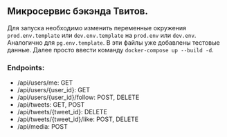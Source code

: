 ## Микросервис бэкэнда Твитов.

Для запуска необходимо изменить переменные окружения `prod.env.template` или `dev.env.template`
на `prod.env` или `dev.env`. Аналогично для `pg.env.template`. В эти файлы уже добавлены тестовые данные. 
Далее просто ввести команду `docker-compose up --build -d`.

### Endpoints:
- /api/users/me: GET 
- /api/users/{user_id}: GET 
- /api/users/{user_id}/follow: POST, DELETE
- /api/tweets: GET, POST
- /api/tweets/{tweet_id}: DELETE
- /api/tweets/{tweet_id}/like: POST, DELETE
- /api/media: POST 
